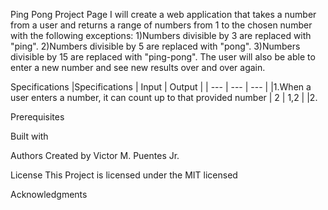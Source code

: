 Ping Pong Project Page
I will create a web application that takes a number from a user and returns a range of numbers from 1 to the chosen number with the following exceptions:
1)Numbers divisible by 3 are replaced with "ping".
2)Numbers divisible by 5 are replaced with "pong".
3)Numbers divisible by 15 are replaced with "ping-pong".
The user will also be able to enter a new number and see new results over and over again.

Specifications
|Specifications | Input | Output  |
| --- | --- | --- |
|1.When a user enters a number, it can count up to that provided number | 2 | 1,2 |
|2.


Prerequisites

Built with

Authors
Created by Victor M. Puentes Jr.

License
This Project is licensed under the MIT licensed

Acknowledgments
